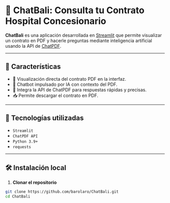 # 🤖 ChatBali: Consulta tu Contrato Hospital Concesionario

**ChatBali** es una aplicación desarrollada en [Streamlit](https://streamlit.io) que permite visualizar un contrato en PDF y hacerle preguntas mediante inteligencia artificial usando la API de [ChatPDF](https://www.chatpdf.com).

---

## 🚀 Características

- 📄 Visualización directa del contrato PDF en la interfaz.
- 💬 Chatbot impulsado por IA con contexto del PDF.
- 🧠 Integra la API de ChatPDF para respuestas rápidas y precisas.
- 📥 Permite descargar el contrato en PDF.

---

## 🧪 Tecnologías utilizadas

- `Streamlit`
- `ChatPDF API`
- `Python 3.9+`
- `requests`

---

## 🛠️ Instalación local

1. **Clonar el repositorio**

```bash
git clone https://github.com/barolaro/ChatBali.git
cd ChatBali
